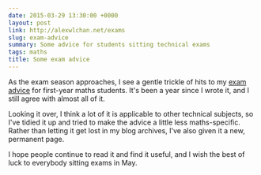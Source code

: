 ```yaml
---
date: 2015-03-29 13:30:00 +0000
layout: post
link: http://alexwlchan.net/exams
slug: exam-advice
summary: Some advice for students sitting technical exams
tags: maths
title: Some exam advice
---
```


As the exam season approaches, I see a gentle trickle of hits to my [exam advice](/2014/05/part-ia-exams/) for first-year maths students. It's been a year since I wrote it, and I still agree with almost all of it.

Looking it over, I think a lot of it is applicable to other technical subjects, so I've tidied it up and tried to make the advice a little less maths-specific. Rather than letting it get lost in my blog archives, I've also given it a new, permanent page.

I hope people continue to read it and find it useful, and I wish the best of luck to everybody sitting exams in May.
